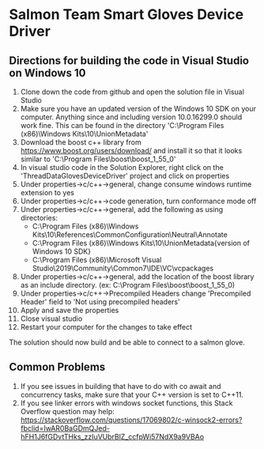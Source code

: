 # Salmon Team Smart Gloves Device Driver

## Directions for building the code in Visual Studio on Windows 10
1. Clone down the code from github and open the solution file in Visual Studio
2. Make sure you have an updated version of the Windows 10 SDK on your computer.
	Anything since and including version 10.0.16299.0 should work fine. This can be found in 
	the directory 'C:\Program Files (x86)\Windows Kits\10\UnionMetadata\'
3. Download the boost c++ library from https://www.boost.org/users/download/ and install it so that it
	looks similar to 'C:\Program Files\boost\boost_1_55_0'
4. In visual studio code in the Solution Explorer, right click on the 'ThreadDataGlovesDeviceDriver' project
	and click on properties
5. Under properties->c/c++->general, change consume windows runtime extension to yes
6. Under properties->c/c++->code generation, turn conformance mode off
7. Under properties->c/c++->general, add the following as using directories:
	- C:\Program Files (x86)\Windows Kits\10\References\CommonConfiguration\Neutral\Annotate
	- C:\Program Files (x86)\Windows Kits\10\UnionMetadata\{version of Windows 10 SDK}
	- C:\Program Files (x86)\Microsoft Visual Studio\2019\Community\Common7\IDE\VC\vcpackages
8. Under properties->c/c++->general, add the location of the boost library as an include directory. 
	(ex: C:\Program Files\boost\boost_1_55_0)
9. Under properties->c/c++->Precompiled Headers change 'Precompiled Header' field to 
	'Not using precompiled headers'
10. Apply and save the properties
11. Close visual studio
12. Restart your computer for the changes to take effect

The solution should now build and be able to connect to a salmon glove.

## Common Problems
1. If you see issues in building that have to do with co await and concurrency tasks, 
make sure that your C++ version is set to C++11.
2. If you see linker errors with windows socket functions, this Stack Overflow question may help:
https://stackoverflow.com/questions/17069802/c-winsock2-errors?fbclid=IwAR0BaGDmQJed-hFH1J6fGDvtTHks_zzIuVUbrBlZ_ccfpWi57NdX9a9VBAo

